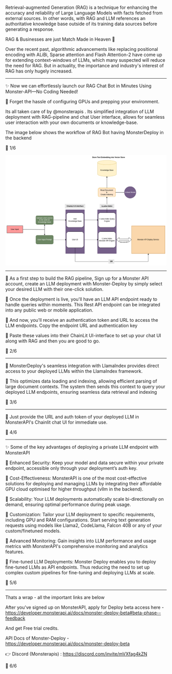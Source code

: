 Retrieval-augmented Generation (RAG) is a technique for enhancing the accuracy and reliability of Large Language Models with facts fetched from external sources. In other words, with RAG and LLM references an authoritative knowledge base outside of its training data sources before generating a response.

RAG & Businesses are just Match Made in Heaven 💑

Over the recent past, algorithmic advancements like replacing positional encoding with ALiBi, Sparse attention and Flash Attention-2 have come up for extending context-windows of LLMs, which many suspected will reduce the need for RAG. But in actuality, the importance and industry's interest of RAG has only hugely increased.

----

✨ Now we can effortlessly launch our RAG Chat Bot in Minutes Using Monster-API—No Coding Needed!

📌 Forget the hassle of configuring GPUs and prepping your environment.

Its all taken care of by @monsterapis . Its simplified integration of LLM deployment with RAG-pipeline and chat User interface, allows for seamless user interaction with your own documents or knowledge-base.

The image below shows the workflow of RAG Bot having MonsterDeploy in the backend

🧵 1/6

![](assets/2024-03-05-19-21-59.png)

---

📌 As a first step to build the RAG pipeline, Sign up for a Monster API account, create an LLM deployment with Monster-Deploy by simply select your desired LLM with their one-click solution.

📌 Once the deployment is live, you'll have an LLM API endpoint ready to handle queries within moments. This Rest API endpoint can be integrated into any public web or mobile application.

📌 And now, you'll receive an authentication token and URL to access the LLM endpoints. Copy the endpoint URL and authentication key

📌 Paste these values into their ChainLit UI-interface to set up your chat UI along with RAG and then you are good to go.

🧵 2/6

---

📌 MonsterDeploy's seamless integration with LlamaIndex provides direct access to your deployed LLMs within the LlamaIndex framework.

📌 This optimizes data loading and indexing, allowing efficient parsing of large document contexts. The system then sends this context to query your deployed LLM endpoints, ensuring seamless data retrieval and indexing

🧵 3/6

---

📌 Just provide the URL and auth token of your deployed LLM in MonsterAPI's Chainlit chat UI for immediate use.

🧵 4/6

---

✨ Some of the key advantages of deploying a private LLM endpoint with MonsterAPI

📌 Enhanced Security: Keep your model and data secure within your private endpoint, accessible only through your deployment’s auth key.

📌 Cost-Effectiveness: MonsterAPI is one of the most cost-effective solutions for deploying and managing LLMs by integrating their affordable GPU cloud optimised for higher throughput (vllm in the backend).

📌 Scalability: Your LLM deployments automatically scale bi-directionally on demand, ensuring optimal performance during peak usage.

📌 Customization: Tailor your LLM deployment to specific requirements, including GPU and RAM configurations. Start serving text generation requests using models like Llama2, CodeLlama, Falcon 40B or any of your custom/finetuned models.

📌 Advanced Monitoring: Gain insights into LLM performance and usage metrics with MonsterAPI's comprehensive monitoring and analytics features.

📌 Fine-tuned LLM Deployments: Monster Deploy enables you to deploy fine-tuned LLMs as API endpoints. Thus reducing the need to set up complex custom pipelines for fine-tuning and deploying LLMs at scale.

🧵 5/6

---

Thats a wrap - all the important links are below

After you've signed up on MonsterAPI, apply for Deploy beta access here - https://developer.monsterapi.ai/docs/monster-deploy-beta#beta-phase--feedback

And get Free trial credits.

API Docs of Monster-Deploy - https://developer.monsterapi.ai/docs/monster-deploy-beta

👉 Discord (Monsterapis) : https://discord.com/invite/mVXfag4kZN

🧵 6/6